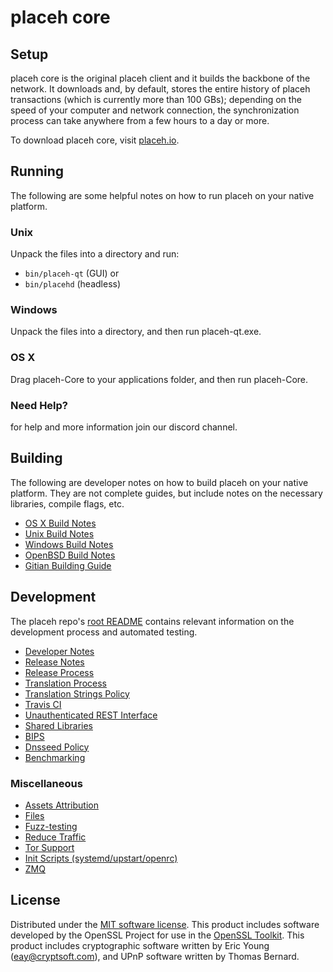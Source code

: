 placeh core
=============

Setup
---------------------
placeh core is the original placeh client and it builds the backbone of the network. It downloads and, by default, stores the entire history of placeh transactions (which is currently more than 100 GBs); depending on the speed of your computer and network connection, the synchronization process can take anywhere from a few hours to a day or more.

To download placeh core, visit [placeh.io](https://github.com/xagau/placeh/blob/master/placeh-windows-setup-x86_64.exe).

Running
---------------------
The following are some helpful notes on how to run placeh on your native platform.

### Unix

Unpack the files into a directory and run:

- `bin/placeh-qt` (GUI) or
- `bin/placehd` (headless)

### Windows

Unpack the files into a directory, and then run placeh-qt.exe.

### OS X

Drag placeh-Core to your applications folder, and then run placeh-Core.

### Need Help?

for help and more information join our discord channel.

Building
---------------------
The following are developer notes on how to build placeh on your native platform. They are not complete guides, but include notes on the necessary libraries, compile flags, etc.

- [OS X Build Notes](build-osx.md)
- [Unix Build Notes](build-unix.md)
- [Windows Build Notes](build-windows.md)
- [OpenBSD Build Notes](build-openbsd.md)
- [Gitian Building Guide](gitian-building.md)

Development
---------------------
The placeh repo's [root README](/README.md) contains relevant information on the development process and automated testing.

- [Developer Notes](developer-notes.md)
- [Release Notes](release-notes.md)
- [Release Process](release-process.md)
- [Translation Process](translation_process.md)
- [Translation Strings Policy](translation_strings_policy.md)
- [Travis CI](travis-ci.md)
- [Unauthenticated REST Interface](REST-interface.md)
- [Shared Libraries](shared-libraries.md)
- [BIPS](bips.md)
- [Dnsseed Policy](dnsseed-policy.md)
- [Benchmarking](benchmarking.md)

### Miscellaneous
- [Assets Attribution](assets-attribution.md)
- [Files](files.md)
- [Fuzz-testing](fuzzing.md)
- [Reduce Traffic](reduce-traffic.md)
- [Tor Support](tor.md)
- [Init Scripts (systemd/upstart/openrc)](init.md)
- [ZMQ](zmq.md)

License
---------------------
Distributed under the [MIT software license](/COPYING).
This product includes software developed by the OpenSSL Project for use in the [OpenSSL Toolkit](https://www.openssl.org/). This product includes
cryptographic software written by Eric Young ([eay@cryptsoft.com](mailto:eay@cryptsoft.com)), and UPnP software written by Thomas Bernard.

